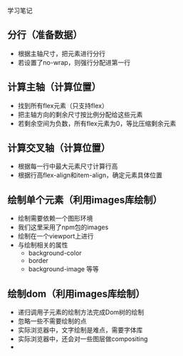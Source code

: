 学习笔记

## 分行（准备数据）
* 根据主轴尺寸，把元素进行分行
* 若设置了no-wrap，则强行分配进第一行

## 计算主轴（计算位置）
* 找到所有flex元素（只支持flex）
* 把主轴方向的剩余尺寸按比例分配给这些元素
* 若剩余空间为负数，所有flex元素为0，等比压缩剩余元素

## 计算交叉轴（计算位置）
* 根据每一行中最大元素尺寸计算行高
* 根据行高flex-align和item-align，确定元素具体位置

## 绘制单个元素（利用images库绘制）
* 绘制需要依赖一个图形环境
* 我们这里采用了npm包的images
* 绘制在一个viewport上进行
* 与绘制相关的属性
    * background-color
    * border
    * background-image
    等等

## 绘制dom（利用images库绘制）
* 递归调用子元素的绘制方法完成Dom树的绘制
* 忽略一些不需要绘制的点
* 实际浏览器中，文字绘制是难点，需要字体库
* 实际浏览器中，还会对一些图层做compositing
* 